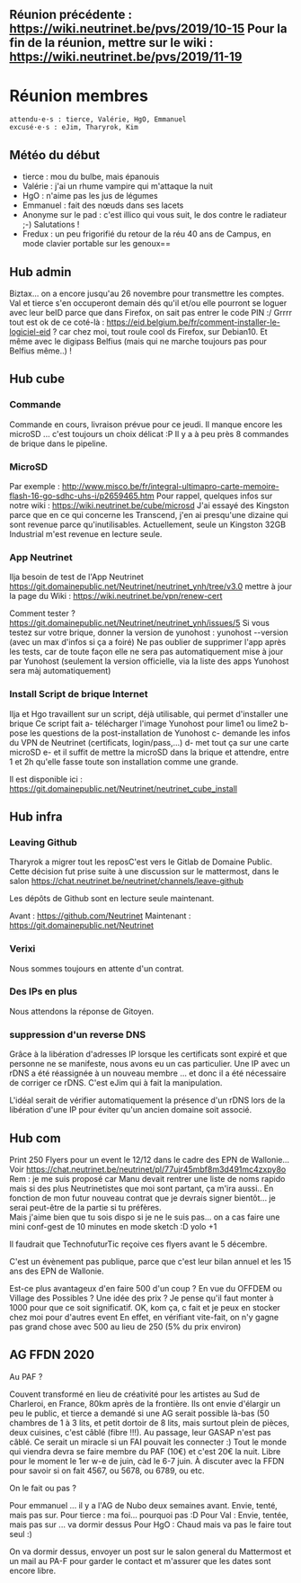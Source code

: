 Réunion précédente : https://wiki.neutrinet.be/pvs/2019/10-15
Pour la fin de la réunion, mettre sur le wiki : https://wiki.neutrinet.be/pvs/2019/11-19
---------------

<!-- TITLE: 11/19 (membres) -->
<!-- SUBTITLE: Collage d'autocollants et dégustation de tartines -->

# Réunion membres

    attendu·e·s : tierce, Valérie, HgO, Emmanuel
    excusé·e·s : eJim, Tharyrok, Kim

## Météo du début

* tierce : mou du bulbe, mais épanouis 
* Valérie : j'ai un rhume vampire qui m'attaque la nuit
* HgO : n'aime pas les jus de légumes
* Emmanuel : fait des nœuds dans ses lacets
* Anonyme sur le pad : c'est illico qui vous suit, le dos contre le radiateur ;-) Salutations !
* Fredux : un peu frigorifié du retour de la réu 40 ans de Campus, en mode clavier portable sur les genoux==


## Hub admin

Biztax... on a encore jusqu'au 26 novembre pour transmettre les comptes.
Val et tierce s'en occuperont demain dés qu'il et/ou elle pourront se loguer avec leur beID parce que dans Firefox, on sait pas entrer le code PIN :/ Grrrr
tout est ok de ce coté-là : https://eid.belgium.be/fr/comment-installer-le-logiciel-eid  ?
car chez moi, tout roule cool ds Firefox, sur Debian10. Et même avec le digipass Belfius (mais qui ne marche toujours pas pour Belfius même..) !



## Hub cube

### Commande

Commande en cours, livraison prévue pour ce jeudi.
Il manque encore les microSD ... c'est toujours un choix délicat :P
Il y a à peu près 8 commandes de brique dans le pipeline.

### MicroSD

Par exemple : http://www.misco.be/fr/integral-ultimapro-carte-memoire-flash-16-go-sdhc-uhs-i/p2659465.htm
Pour rappel, quelques infos sur notre wiki : https://wiki.neutrinet.be/cube/microsd
J'ai essayé des Kingston parce que en ce qui concerne les Transcend, j'en ai presqu'une dizaine qui sont revenue parce qu'inutilisables.
Actuellement, seule un Kingston 32GB Industrial m'est revenue en lecture seule.

### App Neutrinet

Ilja besoin de test de l'App Neutrinet
https://git.domainepublic.net/Neutrinet/neutrinet_ynh/tree/v3.0
mettre à jour la page du Wiki : https://wiki.neutrinet.be/vpn/renew-cert

Comment tester ? https://git.domainepublic.net/Neutrinet/neutrinet_ynh/issues/5
Si vous testez sur votre brique, donner la version de yunohost : yunohost --version (avec un max d'infos si ça a foiré)
Ne pas oublier de supprimer l'app après les tests, car de toute façon elle ne sera pas automatiquement mise à jour par Yunohost (seulement la version officielle, via la liste des apps Yunohost sera màj automatiquement)

### Install Script de brique Internet

Ilja et Hgo travaillent sur un script, déjà utilisable, qui permet d'installer une brique
Ce script fait
a- télécharger l'image Yunohost pour lime1 ou lime2
b- pose les questions de la post-installation de Yunohost
c- demande les infos du VPN de Neutrinet (certificats, login/pass,...)
d- met tout ça sur une carte microSD
e- et il suffit de mettre la microSD dans la brique et attendre, entre 1 et 2h qu'elle fasse toute son installation comme une grande.

Il est disponible ici : https://git.domainepublic.net/Neutrinet/neutrinet_cube_install

## Hub infra

### Leaving Github

Tharyrok a migrer tout les reposC'est  vers le Gitlab de Domaine Public.
Cette décision fut prise suite à une discussion sur le mattermost, dans le salon https://chat.neutrinet.be/neutrinet/channels/leave-github

Les dépôts de Github sont en lecture seule maintenant.

Avant : https://github.com/Neutrinet
Maintenant : https://git.domainepublic.net/Neutrinet

### Verixi

Nous sommes toujours en attente d'un contrat.

### Des IPs en plus

Nous attendons la réponse de Gitoyen.

### suppression d'un reverse DNS

Grâce à la libération d'adresses IP lorsque les certificats sont expiré et que personne ne se manifeste, nous avons eu un cas particulier.
Une IP avec un rDNS a été réassignée à un nouveau membre ... et donc il a été nécessaire de corriger ce rDNS.
C'est eJim qui à fait la manipulation.

L'idéal serait de vérifier automatiquement la présence d'un rDNS lors de la libération d'une IP pour éviter qu'un ancien domaine soit associé.

## Hub com

Print 250 Flyers pour un event le 12/12 dans le cadre des EPN de Wallonie...
Voir https://chat.neutrinet.be/neutrinet/pl/77ujr45mbf8m3d491mc4zxpy8o
Rem : je me suis proposé car Manu devait rentrer une liste de noms rapido mais si des plus Neutrinetistes que moi sont partant, ça m'ira aussi..
En fonction de mon futur nouveau contrat que je devrais signer bientôt... je serai peut-être de la partie si tu préfères.  
Mais j'aime bien que tu sois dispo si je ne le suis pas... on a cas faire une mini conf-gest de 10 minutes en mode sketch :D yolo +1

Il faudrait que TechnofuturTic reçoive ces flyers avant le 5 décembre.

C'est un évènement pas publique, parce que c'est leur bilan annuel et les 15 ans des EPN de Wallonie.

Est-ce plus avantageux d'en faire 500 d'un coup ? En vue du OFFDEM ou Village des Possibles ?
Une idée des prix ? Je pense qu'il faut monter à 1000 pour que ce soit significatif. OK, kom ça, c fait et je peux en stocker chez moi pour d'autres event
En effet, en vérifiant vite-fait, on n'y gagne pas grand chose avec 500 au lieu de 250 (5% du prix environ)


## AG FFDN 2020

Au PAF ?

Couvent transformé en lieu de créativité pour les artistes au Sud de Charleroi, en France, 80km après de la frontière. Ils ont envie d'élargir un peu le public, et tierce a demandé si une AG serait possible là-bas (50 chambres de 1 à 3 lits, et petit dortoir de 8 lits, mais surtout plein de pièces, deux cuisines, c'est câblé (fibre !!!). Au passage, leur GASAP n'est pas câblé. Ce serait un miracle si un FAI pouvait les connecter :)
Tout le monde qui viendra devra se faire membre du PAF (10€) et c'est 20€ la nuit.
Libre pour le moment le 1er w-e de juin, càd le 6-7 juin. À discuter avec la FFDN pour savoir si on fait 4567, ou 5678, ou 6789, ou etc. 

On le fait ou pas ?

Pour emmanuel ... il y a l'AG de Nubo deux semaines avant.  Envie, tenté, mais pas sur.
Pour tierce : ma foi... pourquoi pas :D
Pour Val : Envie, tentée, mais pas sur ... va dormir dessus
Pour HgO : Chaud mais va pas le faire tout seul :)

On va dormir dessus, envoyer un post sur le salon general du Mattermost et un mail au PA-F pour garder le contact et m'assurer que les dates sont encore libre.
